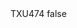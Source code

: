 <?xml version="1.0" encoding="UTF-8"?>
<CustomMetadata xmlns="http://soap.sforce.com/2006/04/metadata">
    <label>TXU474</label>
    <protected>false</protected>
</CustomMetadata>
